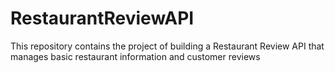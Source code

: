 # RestaurantReviewAPI
This repository contains the project of building a Restaurant Review API that manages basic restaurant information and customer reviews
